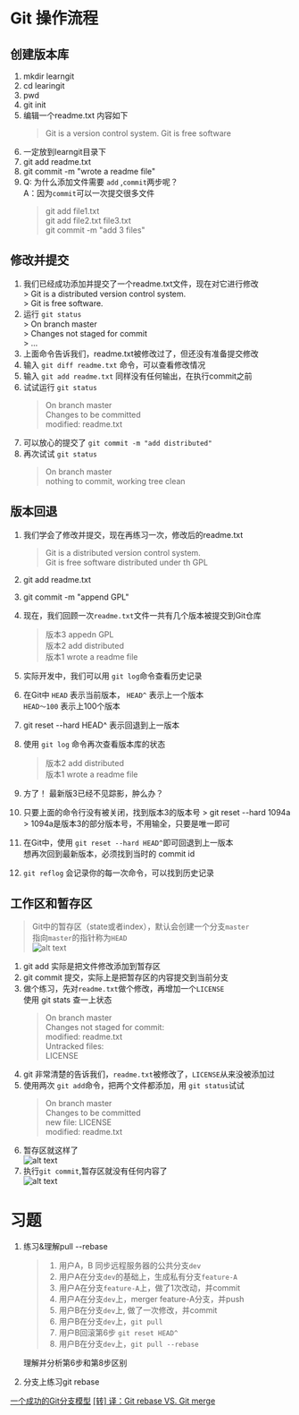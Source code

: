 # Git 操作流程

## 创建版本库
 1. mkdir learngit
 2. cd learingit
 3. pwd
 4. git init 
 5. 编辑一个readme.txt 内容如下
    > Git is a version control system.
    > Git is free software
 6. 一定放到learngit目录下
 7. git add readme.txt
 8. git commit -m "wrote a readme file"
 9. Q: 为什么添加文件需要 `add` ,`commit`两步呢？<br>
    A：因为`commit`可以一次提交很多文件
    > git add file1.txt<br>
    > git add file2.txt file3.txt<br>
    > git commit  -m "add 3 files"

## 修改并提交
  1. 我们已经成功添加并提交了一个readme.txt文件，现在对它进行修改<br>
    > Git is a distributed version control system.<br>
    > Git is free software.
  2. 运行 `git status` <br>
    > On branch master<br>
    > Changes not staged for commit<br>
    > ...
  3. 上面命令告诉我们，readme.txt被修改过了，但还没有准备提交修改
  4. 输入 `git diff readme.txt` 命令，可以查看修改情况
  5. 输入 `git add readme.txt` 同样没有任何输出，在执行commit之前
  6. 试试运行 `git status`
     > On branch master <br>
     > Changes to be committed <br>
     > modified: readme.txt 
  7. 可以放心的提交了 `git commit -m "add distributed"`
  8. 再次试试 `git status`
     > On branch master <br>
     > nothing to commit, working tree clean
     
## 版本回退
  1. 我们学会了修改并提交，现在再练习一次，修改后的readme.txt<br>
     > Git is a distributed version control system.<br>
     > Git is free software distributed under th GPL
  2. git add readme.txt 
  3. git commit -m "append GPL"
  4. 现在，我们回顾一次`readme.txt`文件一共有几个版本被提交到Git仓库<br>
     > 版本3 appedn GPL<br>
     > 版本2 add distributed<br>
     > 版本1 wrote a readme file<br>
     
  5. 实际开发中，我们可以用 `git log`命令查看历史记录
  6. 在Git中 `HEAD` 表示当前版本， `HEAD^` 表示上一个版本<br>
     `HEAD～100` 表示上100个版本
  7. git reset --hard HEAD^ 表示回退到上一版本 
  8. 使用 `git log` 命令再次查看版本库的状态<br>
     > 版本2 add distributed<br>
     > 版本1 wrote a readme file<br>
  9. 方了！ 最新版3已经不见踪影，肿么办？
  10. 只要上面的命令行没有被关闭，找到版本3的版本号
     > git reset --hard 1094a
     > 1094a是版本3的部分版本号，不用输全，只要是唯一即可
  11. 在Git中，使用 `git reset --hard HEAD^`即可回退到上一版本<br>
      想再次回到最新版本，必须找到当时的 commit id
  12. `git reflog` 会记录你的每一次命令，可以找到历史记录

## 工作区和暂存区
  > Git中的暂存区（state或者index），默认会创建一个分支`master`<br>
  > 指向`master`的指针称为`HEAD`<br>
  ![alt text](https://cdn.liaoxuefeng.com/cdn/files/attachments/001384907702917346729e9afbf4127b6dfbae9207af016000/0 "op")
  1. git add 实际是把文件修改添加到暂存区
  2. git commit 提交，实际上是把暂存区的内容提交到当前分支
  3. 做个练习，先对`readme.txt`做个修改，再增加一个`LICENSE`<br>
     使用 git stats 查一上状态
     > On branch master<br>
     > Changes not staged for commit:<br>
     > modified: readme.txt<br>
     > Untracked files: <br>
     > LICENSE<br>
  4. git 非常清楚的告诉我们，`readme.txt`被修改了，`LICENSE`从来没被添加过
  5. 使用两次 `git add`命令，把两个文件都添加，用 `git status`试试
     > On branch master<br>
     > Changes to be committed<br>
     > new file: LICENSE <br>
     > modified: readme.txt<br>
  6. 暂存区就这样了<br>
  ![alt text](https://cdn.liaoxuefeng.com/cdn/files/attachments/001384907720458e56751df1c474485b697575073c40ae9000/0)
  7. 执行`git commit`,暂存区就没有任何内容了<br>
  ![alt text](https://cdn.liaoxuefeng.com/cdn/files/attachments/0013849077337835a877df2d26742b88dd7f56a6ace3ecf000/0)

# 习题
   1. 练习&理解pull --rebase
      > 1. 用户A，B 同步远程服务器的公共分支`dev`
      > 2. 用户A在分支`dev`的基础上，生成私有分支`feature-A`
      > 3. 用户A在分支`feature-A`上，做了1次改动，并commit
      > 4. 用户A在分支`dev`上，merger feature-A分支，并push
      > 5. 用户B在分支`dev`上, 做了一次修改，并commit
      > 6. 用户B在分支`dev`上，`git pull`
      > 7. 用户B回滚第6步 `git reset HEAD^`
      > 8. 用户B在分支`dev`上，`git pull --rebase`

      理解并分析第6步和第8步区别
   2. 分支上练习git rebase

[一个成功的Git分支模型](https://www.jianshu.com/p/b357df6794e3)
[[转] 译：Git rebase VS. Git merge](https://www.jianshu.com/p/ddb3f412b579)